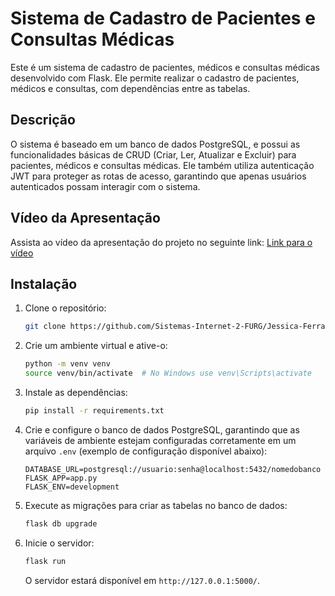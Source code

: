 # Sistema de Cadastro de Pacientes e Consultas Médicas

Este é um sistema de cadastro de pacientes, médicos e consultas médicas desenvolvido com Flask. Ele permite realizar o cadastro de pacientes, médicos e consultas, com dependências entre as tabelas.

## Descrição

O sistema é baseado em um banco de dados PostgreSQL, e possui as funcionalidades básicas de CRUD (Criar, Ler, Atualizar e Excluir) para pacientes, médicos e consultas médicas. Ele também utiliza autenticação JWT para proteger as rotas de acesso, garantindo que apenas usuários autenticados possam interagir com o sistema.

## Vídeo da Apresentação

Assista ao vídeo da apresentação do projeto no seguinte link: [Link para o vídeo](https://www.youtube.com/watch?v=gJybwzx6GNg)

## Instalação

1. Clone o repositório:

   ```bash
   git clone https://github.com/Sistemas-Internet-2-FURG/Jessica-Ferraz-155459.git
   ```
2. Crie um ambiente virtual e ative-o:

   ```bash
   python -m venv venv
   source venv/bin/activate  # No Windows use venv\Scripts\activate
   ```
3. Instale as dependências:

   ```bash
   pip install -r requirements.txt
   ```
4. Crie e configure o banco de dados PostgreSQL, garantindo que as variáveis de ambiente estejam configuradas corretamente em um arquivo `.env` (exemplo de configuração disponível abaixo):

   ```
   DATABASE_URL=postgresql://usuario:senha@localhost:5432/nomedobanco
   FLASK_APP=app.py
   FLASK_ENV=development
   ```
5. Execute as migrações para criar as tabelas no banco de dados:

   ```bash
   flask db upgrade
   ```
6. Inicie o servidor:

   ```bash
   flask run
   ```

   O servidor estará disponível em `http://127.0.0.1:5000/`.
